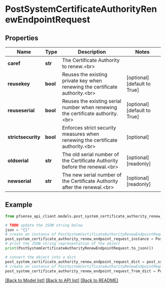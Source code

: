 # PostSystemCertificateAuthorityRenewEndpointRequest


## Properties

Name | Type | Description | Notes
------------ | ------------- | ------------- | -------------
**caref** | **str** | The Certificate Authority to renew.&lt;br&gt; | 
**reusekey** | **bool** | Reuses the existing private key when renewing the certificate authority.&lt;br&gt; | [optional] [default to True]
**reuseserial** | **bool** | Reuses the existing serial number when renewing the certificate authority.&lt;br&gt; | [optional] [default to True]
**strictsecurity** | **bool** | Enforces strict security measures when renewing the certificate authority.&lt;br&gt; | [optional] 
**oldserial** | **str** | The old serial number of the Certificate Authority before the renewal.&lt;br&gt; | [optional] [readonly] 
**newserial** | **str** | The new serial number of the Certificate Authority after the renewal.&lt;br&gt; | [optional] [readonly] 

## Example

```python
from pfsense_api_client.models.post_system_certificate_authority_renew_endpoint_request import PostSystemCertificateAuthorityRenewEndpointRequest

# TODO update the JSON string below
json = "{}"
# create an instance of PostSystemCertificateAuthorityRenewEndpointRequest from a JSON string
post_system_certificate_authority_renew_endpoint_request_instance = PostSystemCertificateAuthorityRenewEndpointRequest.from_json(json)
# print the JSON string representation of the object
print(PostSystemCertificateAuthorityRenewEndpointRequest.to_json())

# convert the object into a dict
post_system_certificate_authority_renew_endpoint_request_dict = post_system_certificate_authority_renew_endpoint_request_instance.to_dict()
# create an instance of PostSystemCertificateAuthorityRenewEndpointRequest from a dict
post_system_certificate_authority_renew_endpoint_request_from_dict = PostSystemCertificateAuthorityRenewEndpointRequest.from_dict(post_system_certificate_authority_renew_endpoint_request_dict)
```
[[Back to Model list]](../README.md#documentation-for-models) [[Back to API list]](../README.md#documentation-for-api-endpoints) [[Back to README]](../README.md)


